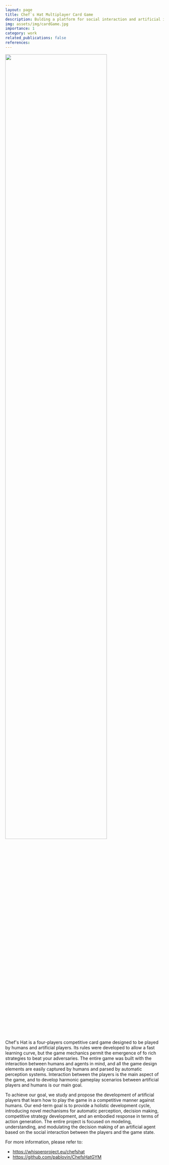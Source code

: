 ```yaml
---
layout: page
title: Chef`s Hat Multiplayer Card Game
description: Bulding a platform for social interaction and artificial intelligence studies based on a multiplayer card game.
img: assets/img/cardGame.jpg
importance: 1
category: work
related_publications: false
references:
---
```


<img src="https://www.pablobarros.com/assets/img/chefHatGym.png" width="80%">

Chef's Hat is a four-players competitive card game designed to be played by humans and artificial players. Its rules were developed to allow a fast learning curve, but the game mechanics permit the emergence of fo rich strategies to beat your adversaries. The entire game was built with the interaction between humans and agents in mind, and all the game design elements are easily captured by humans and parsed by automatic perception systems. Interaction between the players is the main aspect of the game, and to develop harmonic gameplay scenarios between artificial players and humans is our main goal.

To achieve our goal, we study and propose the development of artificial players that learn how to play the game in a competitive manner against humans. Our end-term goal is to provide a holistic development cycle, introducing novel mechanisms for automatic perception, decision making, competitive strategy development, and an embodied response in terms of action generation. The entire project is focused on modeling, understanding, and modulating the decision making of an artificial agent based on the social interaction between the players and the game state.

For more information, please refer to:
- <a href="https://whisperproject.eu/chefshat"> https://whisperproject.eu/chefshat </a>
- <a href="https://github.com/pablovin/ChefsHatGYM"> https://github.com/pablovin/ChefsHatGYM </a>

